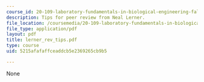 ```yaml
---
course_id: 20-109-laboratory-fundamentals-in-biological-engineering-fall-2007
description: Tips for peer review from Neal Lerner.
file_location: /coursemedia/20-109-laboratory-fundamentals-in-biological-engineering-fall-2007/5215afafaffceaddcb5e2369265cb9b5_lerner_rev_tips.pdf
file_type: application/pdf
layout: pdf
title: lerner_rev_tips.pdf
type: course
uid: 5215afafaffceaddcb5e2369265cb9b5

---
```

None